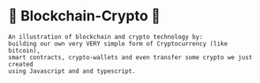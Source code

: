 # 🚀 Blockchain-Crypto 🚀
    An illustration of blockchain and crypto technology by:
    building our own very VERY simple form of Cryptocurrency (like bitcoin), 
    smart contracts, crypto-wallets and even transfer some crypto we just created  
    using Javascript and and typescript.
